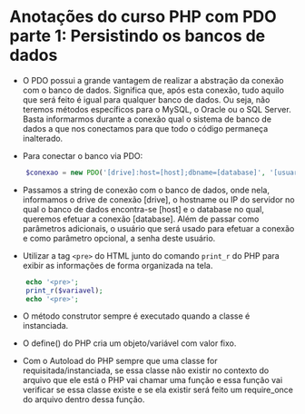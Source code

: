 # Anotações do curso PHP com PDO parte 1: Persistindo os bancos de dados

* O PDO possui a grande vantagem de realizar a abstração da conexão com o banco de dados. Significa que, após esta conexão, tudo aquilo que será feito é igual para qualquer banco de dados. Ou seja, não teremos métodos específicos para o MySQL, o Oracle ou o SQL Server. Basta informarmos durante a conexão qual o sistema de banco de dados a que nos conectamos para que todo o código permaneça inalterado.

* Para conectar o banco via PDO:

```php
	$conexao = new PDO('[drive]:host=[host];dbname=[database]', '[usuario]', '[senha]');
```

* Passamos a string de conexão com o banco de dados, onde nela, informamos o drive de conexão [drive], o hostname ou IP do servidor no qual o banco de dados encontra-se [host] e o database no qual, queremos efetuar a conexão [database]. Além de passar como parâmetros adicionais, o usuário que será usado para efetuar a conexão e como parâmetro opcional, a senha deste usuário.

* Utilizar a tag `<pre>` do HTML junto do comando `print_r` do PHP para exibir as informações de forma organizada na tela.
```php
	echo '<pre>';
	print_r($variavel);
	echo '<pre>';
```

* O método construtor sempre é executado quando a classe é instanciada.

* O define() do PHP cria um objeto/variável com valor fixo.

* Com o Autoload do PHP sempre que uma classe for requisitada/instanciada, se essa classe não existir no contexto do arquivo que ele está o PHP vai chamar uma função e essa função vai verificar se essa classe existe e se ela existir será feito um require_once do arquivo dentro dessa função.
